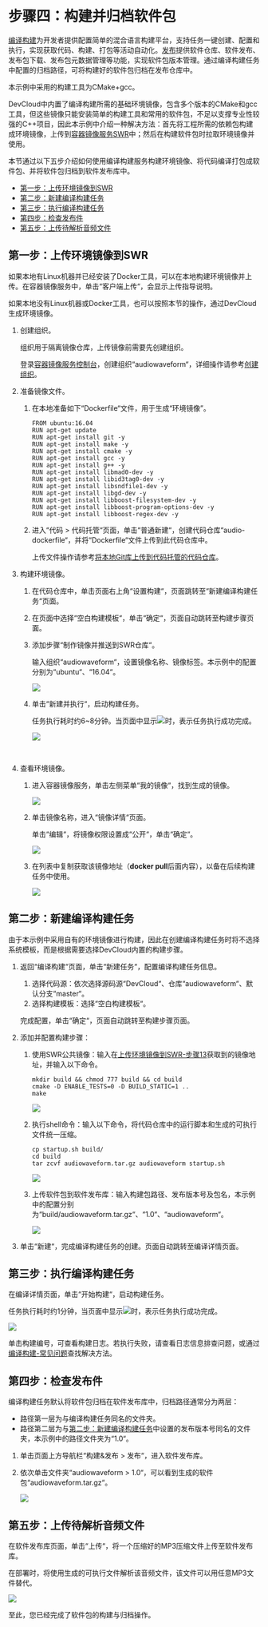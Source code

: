 # 步骤四：构建并归档软件包<a name="devcloud_qs_0606"></a>

[编译构建](https://www.huaweicloud.com/product/cloudbuild.html)为开发者提供配置简单的混合语言构建平台，支持任务一键创建、配置和执行，实现获取代码、构建、打包等活动自动化。[发布](https://www.huaweicloud.com/product/cloudrelease.html)提供软件仓库、软件发布、发布包下载、发布包元数据管理等功能，实现软件包版本管理。通过编译构建任务中配置的归档路径，可将构建好的软件包归档在发布仓库中。

本示例中采用的构建工具为CMake+gcc。

DevCloud中内置了编译构建所需的基础环境镜像，包含多个版本的CMake和gcc工具，但这些镜像只能安装简单的构建工具和常用的软件包，不足以支撑专业性较强的C++项目，因此本示例中介绍一种解决方法：首先将工程所需的依赖包构建成环境镜像，上传到[容器镜像服务SWR](https://console.huaweicloud.com/swr/)中；然后在构建软件包时拉取环境镜像并使用。

本节通过以下五步介绍如何使用编译构建服务构建环境镜像、将代码编译打包成软件包、并将软件包归档到软件发布库中。

-   [第一步：上传环境镜像到SWR](#section85892030567)
-   [第二步：新建编译构建任务](#section1930235817716)
-   [第三步：执行编译构建任务](#section173518268483)
-   [第四步：检查发布件](#section95591547164916)
-   [第五步：上传待解析音频文件](#section131851330114710)

## 第一步：上传环境镜像到SWR<a name="section85892030567"></a>

如果本地有Linux机器并已经安装了Docker工具，可以在本地构建环境镜像并上传。在容器镜像服务中，单击“客户端上传“，会显示上传指导说明。

如果本地没有Linux机器或Docker工具，也可以按照本节的操作，通过DevCloud生成环境镜像。

1.  创建组织。

    组织用于隔离镜像仓库，上传镜像前需要先创建组织。

    登录[容器镜像服务控制台](https://console.huaweicloud.com/swr/?region&locale=zh-cn#/app/dashboard)，创建组织“audiowaveform“，详细操作请参考[创建组织](https://support.huaweicloud.com/usermanual-swr/swr_01_0014.html#section0)。

2.  准备镜像文件。
    1.  在本地准备如下“Dockerfile“文件，用于生成“环境镜像”。

        ```
        FROM ubuntu:16.04
        RUN apt-get update
        RUN apt-get install git -y
        RUN apt-get install make -y
        RUN apt-get install cmake -y
        RUN apt-get install gcc -y
        RUN apt-get install g++ -y
        RUN apt-get install libmad0-dev -y
        RUN apt-get install libid3tag0-dev -y
        RUN apt-get install libsndfile1-dev -y
        RUN apt-get install libgd-dev -y
        RUN apt-get install libboost-filesystem-dev -y
        RUN apt-get install libboost-program-options-dev -y
        RUN apt-get install libboost-regex-dev -y
        ```

    2.  进入“代码  \>  代码托管“页面，单击“普通新建“，创建代码仓库“audio-dockerfile“，并将“Dockerfile“文件上传到此代码仓库中。

        上传文件操作请参考[将本地Git库上传到代码托管的代码仓库](https://support.huaweicloud.com/usermanual-codehub/devcloud_hlp_0939.html)。

3.  构建环境镜像。
    1.  在代码仓库中，单击页面右上角“设置构建“，页面跳转至“新建编译构建任务“页面。
    2.  在页面中选择“空白构建模板“，单击“确定“，页面自动跳转至构建步骤页面。

    3.  添加步骤“制作镜像并推送到SWR仓库“。

        输入组织“audiowaveform“，设置镜像名称、镜像标签。本示例中的配置分别为“ubuntu“、“16.04“。

        ![](figures/C++-构建步骤-制作镜像并推送到SWR仓库.png)

    4.  单击“新建并执行“，启动构建任务。

        任务执行耗时约6\~8分钟。当页面中显示![](figures/zh-cn_image_0000001104832710.png)时，表示任务执行成功完成。

        ![](figures/镜像构建成功.png)

          

4.  查看环境镜像。
    1.  进入容器镜像服务，单击左侧菜单“我的镜像“，找到生成的镜像。

        ![](figures/C++-镜像仓库.png)

    2.  单击镜像名称，进入“镜像详情“页面。

        单击“编辑“，将镜像权限设置成“公开“，单击“确定“。

        ![](figures/C++-编辑镜像.png)

    3.  <a name="li11575135474112"></a>在列表中复制获取该镜像地址（**docker pull**后面内容），以备在后续构建任务中使用。

        ![](figures/C++-复制镜像地址.png)



## 第二步：新建编译构建任务<a name="section1930235817716"></a>

由于本示例中采用自有的环境镜像进行构建，因此在创建编译构建任务时将不选择系统模板，而是根据需要选择DevCloud内置的构建步骤。

1.  返回“编译构建“页面，单击“新建任务“，配置编译构建任务信息。

    1.  选择代码源：依次选择源码源“DevCloud“、仓库“audiowaveform“、默认分支“master“。
    2.  选择构建模板：选择“空白构建模板“。

    完成配置，单击“确定“，页面自动跳转至构建步骤页面。

2.  添加并配置构建步骤：
    1.  使用SWR公共镜像：输入在[上传环境镜像到SWR-步骤13](#li11575135474112)获取到的镜像地址，并输入以下命令。

        ```
        mkdir build && chmod 777 build && cd build
        cmake -D ENABLE_TESTS=0 -D BUILD_STATIC=1 ..
        make
        ```

        ![](figures/C++-构建步骤-使用SWR公共镜像.png)

    2.  执行shell命令：输入以下命令，将代码仓库中的运行脚本和生成的可执行文件统一压缩。

        ```
        cp startup.sh build/
        cd build
        tar zcvf audiowaveform.tar.gz audiowaveform startup.sh
        ```

        ![](figures/C++-构建步骤-执行shell命令.png)

    3.  上传软件包到软件发布库：输入构建包路径、发布版本号及包名，本示例中的配置分别为“build/audiowaveform.tar.gz“、“1.0“、“audiowaveform“。

        ![](figures/C++-构建步骤-上传软件包到软件发库.png)

3.  单击“新建“，完成编译构建任务的创建。页面自动跳转至编译详情页面。

## 第三步：执行编译构建任务<a name="section173518268483"></a>

在编译详情页面，单击“开始构建“，启动构建任务。

任务执行耗时约1分钟，当页面中显示![](figures/zh-cn_image_0000001151272857.png)时，表示任务执行成功完成。

![](figures/C++-构建成功.png)

单击构建编号，可查看构建日志。若执行失败，请查看日志信息排查问题，或通过[编译构建-常见问题](https://support.huaweicloud.com/codeci_faq/codeci_02_0001.html)查找解决方法。

## 第四步：检查发布件<a name="section95591547164916"></a>

编译构建任务默认将软件包归档在软件发布库中，归档路径通常分为两层：

-   路径第一层为与编译构建任务同名的文件夹。
-   路径第二层为与[第二步：新建编译构建任务](#section1930235817716)中设置的发布版本号同名的文件夹，本示例中的路径文件夹为“1.0“。

1.  单击页面上方导航栏“构建&发布  \>  发布“，进入软件发布库。
2.  依次单击文件夹“audiowaveform \> 1.0“，可以看到生成的软件包“audiowaveform.tar.gz“。

    ![](figures/C++-软件包.png)


## 第五步：上传待解析音频文件<a name="section131851330114710"></a>

在软件发布库页面，单击“上传“，将一个压缩好的MP3压缩文件上传至软件发布库。

在部署时，将使用生成的可执行文件解析该音频文件，该文件可以用任意MP3文件替代。

![](figures/C++-上传音频包.png)

至此，您已经完成了软件包的构建与归档操作。

  

